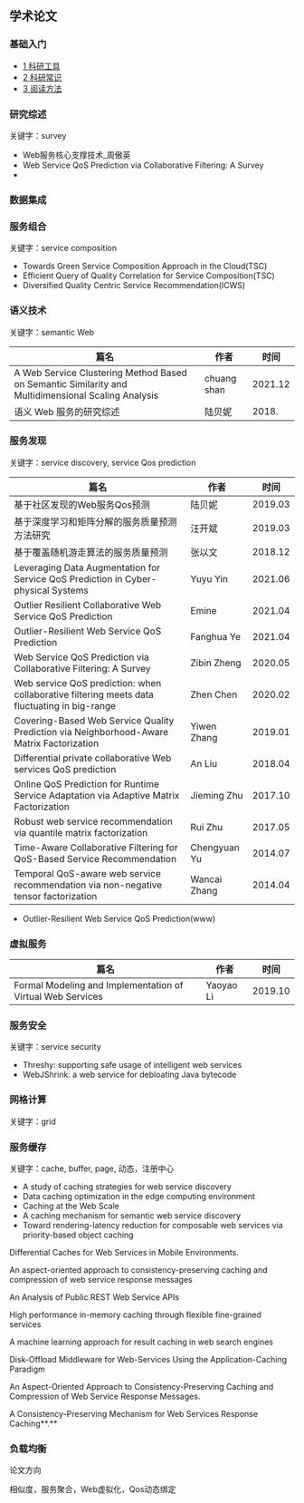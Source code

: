 ## 学术论文



### 基础入门

* [1 科研工具](基础入门/1科研工具.md)
* [2 科研常识](基础入门/2科研常识.md)
* [3 阅读方法](基础入门/3阅读方法.md)



### 研究综述

关键字：survey

* Web服务核心支撑技术_周傲英
* Web Service QoS Prediction via Collaborative Filtering: A Survey
* 



### 数据集成



### 服务组合

关键字：service composition

* Towards Green Service Composition Approach in the Cloud(TSC)
* Efficient Query of Quality Correlation for Service Composition(TSC)
* Diversified Quality Centric Service Recommendation(ICWS)



### 语义技术

关键字：semantic Web

| 篇名                                                         | 作者        | 时间    |
| ------------------------------------------------------------ | ----------- | ------- |
| A Web Service Clustering Method Based on Semantic Similarity and Multidimensional Scaling Analysis | chuang shan | 2021.12 |
| 语义 Web 服务的研究综述                                      | 陆贝妮      | 2018.   |



### 服务发现

关键字：service discovery, service Qos prediction

| 篇名                                                         | 作者         | 时间    |
| ------------------------------------------------------------ | ------------ | ------- |
| 基于社区发现的Web服务Qos预测                                 | 陆贝妮       | 2019.03 |
| 基于深度学习和矩阵分解的服务质量预测方法研究                 | 汪开斌       | 2019.03 |
| 基于覆盖随机游走算法的服务质量预测                           | 张以文       | 2018.12 |
| Leveraging Data Augmentation for Service QoS Prediction in Cyber-physical Systems | Yuyu Yin     | 2021.06 |
| Outlier Resilient Collaborative Web Service QoS Prediction   | Emine        | 2021.04 |
| Outlier-Resilient Web Service QoS Prediction                 | Fanghua Ye   | 2021.04 |
| Web Service QoS Prediction via Collaborative Filtering: A Survey | Zibin Zheng  | 2020.05 |
| Web service QoS prediction: when collaborative filtering meets data fluctuating in big-range | Zhen Chen    | 2020.02 |
| Covering-Based Web Service Quality Prediction via Neighborhood-Aware Matrix Factorization | Yiwen Zhang  | 2019.01 |
| Differential private collaborative Web services QoS prediction | An Liu       | 2018.04 |
| Online QoS Prediction for Runtime Service Adaptation via Adaptive Matrix Factorization | Jieming Zhu  | 2017.10 |
| Robust web service recommendation via quantile matrix factorization | Rui Zhu      | 2017.05 |
| Time-Aware Collaborative Filtering for QoS-Based Service Recommendation | Chengyuan Yu | 2014.07 |
| Temporal QoS-aware web service recommendation via non-negative tensor factorization | Wancai Zhang | 2014.04 |

* Outlier-Resilient Web Service QoS Prediction(www)

### 虚拟服务

| 篇名                                                       | 作者      | 时间    |
| ---------------------------------------------------------- | --------- | ------- |
| Formal Modeling and Implementation of Virtual Web Services | Yaoyao Li | 2019.10 |



### 服务安全

关键字：service security

* Threshy: supporting safe usage of intelligent web services
* WebJShrink: a web service for debloating Java bytecode



### 网格计算

关键字：grid



### 服务缓存

关键字：cache, buffer, page, 动态，注册中心

* A study of caching strategies for web service discovery
* Data caching optimization in the edge computing environment
* Caching at the Web Scale
* A caching mechanism for semantic web service discovery
* Toward rendering-latency reduction for composable web services via priority-based object caching



Differential Caches for Web Services in Mobile Environments.

An aspect-oriented approach to consistency-preserving caching and compression of web service response messages

An Analysis of Public REST Web Service APIs

High performance in-memory caching through flexible fine-grained services

A machine learning approach for result caching in web search engines

Disk-Offload Middleware for Web-Services Using the Application-Caching Paradigm

An Aspect-Oriented Approach to Consistency-Preserving Caching and Compression of Web Service Response Messages.

A Consistency-Preserving Mechanism for Web Services Response Caching**.**



### 负载均衡



论文方向

相似度，服务聚合，Web虚拟化，Qos动态绑定

